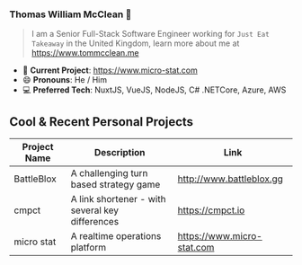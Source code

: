 ### Thomas William McClean 👋
> I am a Senior Full-Stack Software Engineer working for `Just Eat Takeaway` in the United Kingdom, learn more about me at https://www.tommcclean.me

- 🔭 **Current Project**: https://www.micro-stat.com
- 😄 **Pronouns**: He / Him
- 💻 **Preferred Tech**: NuxtJS, VueJS, NodeJS, C# .NETCore, Azure, AWS

## Cool & Recent Personal Projects
| Project Name | Description | Link
|---|---|---
| BattleBlox | A challenging turn based strategy game | http://www.battleblox.gg   
| cmpct  | A link shortener - with several key differences | https://cmpct.io
| micro stat  | A realtime operations platform | https://www.micro-stat.com
